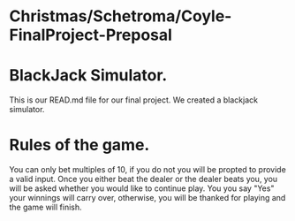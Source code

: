 # Christmas/Schetroma/Coyle-FinalProject-Preposal

# BlackJack Simulator. 
This is our READ.md file for our final project. We created a blackjack simulator.

# Rules of the game.
You can only bet multiples of 10, if you do not you will be propted to provide a valid input. 
Once you either beat the dealer or the dealer beats you, you will be asked whether you would like to continue play. 
You you say "Yes" your winnings will carry over, otherwise, you will be thanked for playing and the game will finish. 
